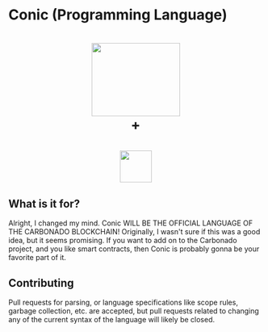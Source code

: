 # Conic (Programming Language)

<h1 align="center">
	<img src="https://carbonado-site.dexiethesheep.repl.co/ConicLogo.png" width="175" height="145"><br>+<br><br>
	<img src="https://carbonado-site.dexiethesheep.repl.co/CarbonadoLogo.png" width="63" height="63">
</h1>

## What is it for?

Alright, I changed my mind. Conic WILL BE THE OFFICIAL LANGUAGE
OF THE CARBONADO BLOCKCHAIN! Originally, I wasn't sure if this
was a good idea, but it seems promising. If you want to add on
to the Carbonado project, and you like smart contracts, then Conic
is probably gonna be your favorite part of it.

## Contributing

Pull requests for parsing, or language specifications like
scope rules, garbage collection, etc. are accepted, but pull
requests related to changing any of the current syntax of
the language will likely be closed.
